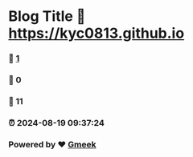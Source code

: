 # Blog Title :link: https://kyc0813.github.io 
### :page_facing_up: [1](https://kyc0813.github.io/tag.html) 
### :speech_balloon: 0 
### :hibiscus: 11 
### :alarm_clock: 2024-08-19 09:37:24 
### Powered by :heart: [Gmeek](https://github.com/Meekdai/Gmeek)
